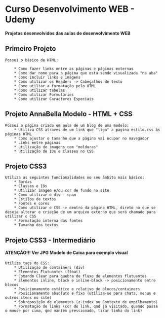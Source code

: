 # Curso Desenvolvimento WEB - Udemy
**Projetos desenvolvidos das aulas de desenvolvimento WEB**


## Primeiro Projeto
    Possui o básico de HTML: 

        * Como fazer links entre as páginas e páginas externas
        * Como dar nome para a página que está sendo visualizada "na aba"
        * Como incluir links e imagens
        * Como utilizar os Headers -> Cabeçalhos de texto
        * Como utiliar a formatação pelo HTML
        * Como utilizar tabelas
        * Como utilizar Formulários
        * Como utilizar Caracteres Especiais


## Projeto AnnaBella Modelo - HTML + CSS
    Possui a página criada em aula de um blog de uma modelo:
        * Utiliza CSS atraves de um link que "liga" a pagina estilo.css às páginas HTML
        * Como ajustar o tamanho que a página vai ocupar no navegador
        * Links entre páginas
        * utilização de imagens com "molduras"
        * utilização de IDs e Classes no CSS

## Projeto CSS3
    Utiliza as seguintes funcionalidades no seu âmbito mais básico:
        * Bordas
        * Classes e IDs
        * Utilizar imagem e/ou cor de fundo no site
        * Como utilizar o div - span
        * Estilos de textos
        * Fontes e cores
        * Como utilizar o CSS -> dentro da página HTML, direto no que se deseja alterar e criação de um arquivo externo que será chamado para utilizar o CSS
        * Formatação interna das fontes
        * Tamanho dos textos

## Projeto CSS3 - Intermediário
   ####  ATENÇÃO!!! Ver JPG Modelo de Caixa para exemplo visual
    Utiliza tags do CSS:    
        * Utilização de containers (div)
        * Elementos Flutuantes (float)
        * Comando Clear para quebra de fluxo de elementos flutuantes
        * Elementos inline, block e inline-block -> posicionamento entre blocos
        * Posicionamento estático e relativo de blocos/containers
        * Posicionamento absoluto e fixo (utiliza-se para chats, menus e outros itens no site)
        * Sobreposição de elementos (z-index ou Contexto de empilhamento)
        * Formatação de links (cor do link, qnd já visitado, quando passa o mouse por cima, qnd mantém pressionado, tirar linha do link)